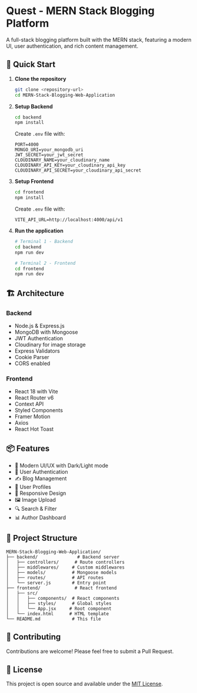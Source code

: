 # Quest - MERN Stack Blogging Platform

A full-stack blogging platform built with the MERN stack, featuring a modern UI, user authentication, and rich content management.

## 🚀 Quick Start

1. **Clone the repository**
   ```bash
   git clone <repository-url>
   cd MERN-Stack-Blogging-Web-Application
   ```

2. **Setup Backend**
   ```bash
   cd backend
   npm install
   ```
   Create `.env` file with:
   ```env
   PORT=4000
   MONGO_URI=your_mongodb_uri
   JWT_SECRET=your_jwt_secret
   CLOUDINARY_NAME=your_cloudinary_name
   CLOUDINARY_API_KEY=your_cloudinary_api_key
   CLOUDINARY_API_SECRET=your_cloudinary_api_secret
   ```

3. **Setup Frontend**
   ```bash
   cd frontend
   npm install
   ```
   Create `.env` file with:
   ```env
   VITE_API_URL=http://localhost:4000/api/v1
   ```

4. **Run the application**
   ```bash
   # Terminal 1 - Backend
   cd backend
   npm run dev

   # Terminal 2 - Frontend
   cd frontend
   npm run dev
   ```

## 🏗️ Architecture

### Backend
- Node.js & Express.js
- MongoDB with Mongoose
- JWT Authentication
- Cloudinary for image storage
- Express Validators
- Cookie Parser
- CORS enabled

### Frontend
- React 18 with Vite
- React Router v6
- Context API
- Styled Components
- Framer Motion
- Axios
- React Hot Toast

## 📦 Features

- 🎨 Modern UI/UX with Dark/Light mode
- 🔐 User Authentication
- ✍️ Blog Management
- 👥 User Profiles
- 📱 Responsive Design
- 🖼️ Image Upload
- 🔍 Search & Filter
- 📊 Author Dashboard

## 📁 Project Structure

```
MERN-Stack-Blogging-Web-Application/
├── backend/               # Backend server
│   ├── controllers/      # Route controllers
│   ├── middlewares/     # Custom middlewares
│   ├── models/          # Mongoose models
│   ├── routes/          # API routes
│   └── server.js        # Entry point
├── frontend/             # React frontend
│   ├── src/
│   │   ├── components/  # React components
│   │   ├── styles/      # Global styles
│   │   └── App.jsx     # Root component
│   └── index.html      # HTML template
└── README.md            # This file
```

## 🤝 Contributing

Contributions are welcome! Please feel free to submit a Pull Request.

## 📝 License

This project is open source and available under the [MIT License](LICENSE).
